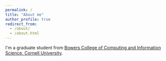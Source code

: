 ```yaml
---
permalink: /
title: "About me"
author_profile: true
redirect_from: 
  - /about/
  - /about.html
---
```


I'm a graduate student from [Bowers College of Computing and Information Science, Cornell University](https://cis.cornell.edu/).